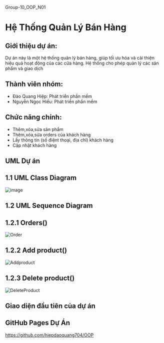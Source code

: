 Group-10_OOP_N01   
# Hệ Thống Quản Lý Bán Hàng    
## Giới thiệu dự án:    
Dự án này là một hệ thống quản lý bán hàng, giúp tối ưu hóa và cải thiện hiệu quả hoạt động của các cửa hàng. Hệ thống cho phép quản lý các sản phẩm và giao dịch    
## Thành viên nhóm:    
* Đào Quang Hiệp: Phát triển phần mềm
* Nguyễn Ngọc Hiếu: Phát triển phần mềm        
## Chức năng chính:  
* Thêm,xóa,sửa sản phẩm
* Thêm,xóa,sửa orders của khách hàng
* Lấy thông tin (số điệnt thoại, địa chỉ) khách hàng
* Cập nhật khách hàng
## UML Dự án  
## 1.1 UML Class Diagram  
![image](https://github.com/user-attachments/assets/babfc880-47d9-40cc-97f6-87a02cafb2c0)  
## 1.2  UML Sequence Diagram
## 1.2.1 Orders()  
![Order](https://github.com/user-attachments/assets/e2d60f5c-1227-4822-84bc-1c96300bd9c5)  
## 1.2.2 Add product()    
![Addproduct](https://github.com/user-attachments/assets/b099d4c5-2665-40f5-9e24-bc5a27f8e389)
## 1.2.3 Delete product()  
![DeleteProduct](https://github.com/user-attachments/assets/3a92e2bc-e326-472e-acac-714f1683eecf)  
## Giao diện đầu tiên của dự án  

## GitHub Pages Dự Án
https://github.com/hiepdaoquang704/OOP













